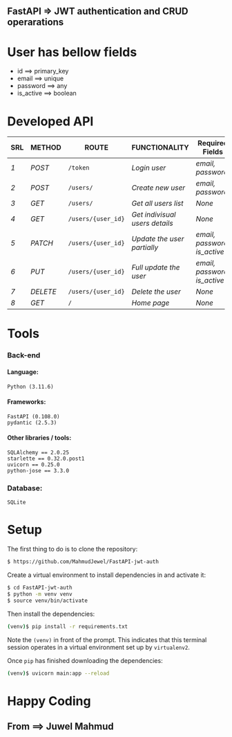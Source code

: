 ## FastAPI => JWT authentication and CRUD operarations
# User has bellow fields
* id ==> primary_key
* email ==> unique
* password ==> any
* is_active ==> boolean 

# Developed API
| SRL | METHOD | ROUTE | FUNCTIONALITY | Required Fields | ACCESS |
| ------- | ------- | ----- | ------------- | ------------- | ------------- |
| *1* | *POST* | ```/token``` | _Login user_| _email, password_| _All users_|
| *2* | *POST* | ```/users/``` | _Create new user_|_email, password_| _All users_|
| *3* | *GET* | ```/users/``` | _Get all users list_|_None_| _All users_|
| *4* | *GET* | ```/users/{user_id}``` | _Get indivisual users details_|_None_| _All users_|
| *5* | *PATCH* | ```/users/{user_id}``` | _Update the user partially_|_email, password, is_active_| _All users_|
| *6* | *PUT* | ```/users/{user_id}``` | _Full update the user_|_email, password, is_active_| _All users_|
| *7* | *DELETE* | ```/users/{user_id}``` | _Delete the user_|_None_| _All users_|
| *8* | *GET* | ```/``` | _Home page_|_None_| _All users_|


# Tools
### Back-end
#### Language:
	Python (3.11.6)

#### Frameworks:
	FastAPI (0.108.0)
    pydantic (2.5.3)
	
#### Other libraries / tools:
	SQLAlchemy == 2.0.25
    starlette == 0.32.0.post1
    uvicorn == 0.25.0
    python-jose == 3.3.0
	
### Database:
	SQLite

# Setup
The first thing to do is to clone the repository:
```sh
$ https://github.com/MahmudJewel/FastAPI-jwt-auth
```

Create a virtual environment to install dependencies in and activate it:
```sh
$ cd FastAPI-jwt-auth
$ python -m venv venv
$ source venv/bin/activate
```
Then install the dependencies:
```sh
(venv)$ pip install -r requirements.txt
```
Note the `(venv)` in front of the prompt. This indicates that this terminal
session operates in a virtual environment set up by `virtualenv2`.

Once `pip` has finished downloading the dependencies:
```sh
(venv)$ uvicorn main:app --reload
```

# Happy Coding
## From ==> Juwel Mahmud

